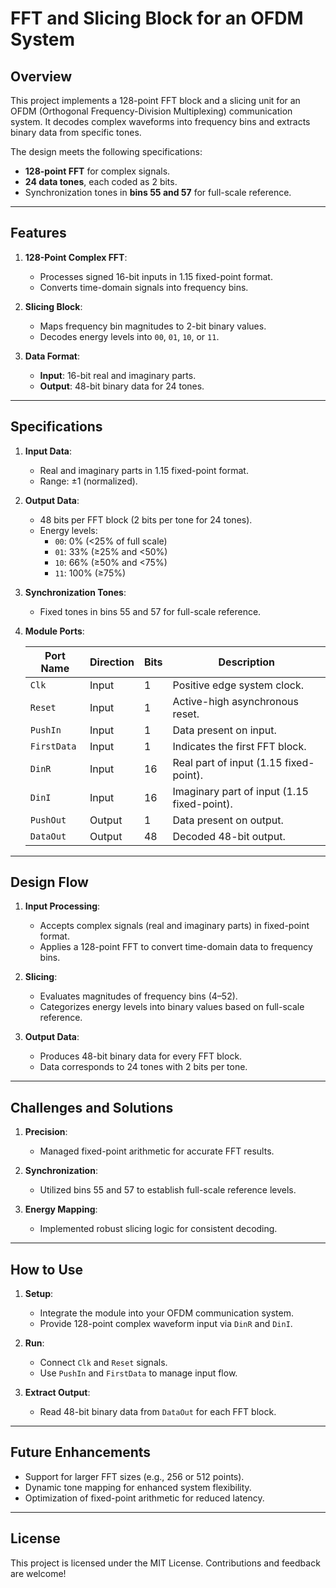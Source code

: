 # FFT and Slicing Block for an OFDM System

## Overview
This project implements a 128-point FFT block and a slicing unit for an OFDM (Orthogonal Frequency-Division Multiplexing) communication system. It decodes complex waveforms into frequency bins and extracts binary data from specific tones.

The design meets the following specifications:
- **128-point FFT** for complex signals.
- **24 data tones**, each coded as 2 bits.
- Synchronization tones in **bins 55 and 57** for full-scale reference.

---

## Features
1. **128-Point Complex FFT**:
   - Processes signed 16-bit inputs in 1.15 fixed-point format.
   - Converts time-domain signals into frequency bins.

2. **Slicing Block**:
   - Maps frequency bin magnitudes to 2-bit binary values.
   - Decodes energy levels into `00`, `01`, `10`, or `11`.

3. **Data Format**:
   - **Input**: 16-bit real and imaginary parts.
   - **Output**: 48-bit binary data for 24 tones.

---

## Specifications
1. **Input Data**:
   - Real and imaginary parts in 1.15 fixed-point format.
   - Range: ±1 (normalized).

2. **Output Data**:
   - 48 bits per FFT block (2 bits per tone for 24 tones).
   - Energy levels:
     - `00`: 0% (<25% of full scale)
     - `01`: 33% (≥25% and <50%)
     - `10`: 66% (≥50% and <75%)
     - `11`: 100% (≥75%)

3. **Synchronization Tones**:
   - Fixed tones in bins 55 and 57 for full-scale reference.

4. **Module Ports**:

   | **Port Name** | **Direction** | **Bits** | **Description**                   |
   |---------------|---------------|----------|-----------------------------------|
   | `Clk`         | Input         | 1        | Positive edge system clock.       |
   | `Reset`       | Input         | 1        | Active-high asynchronous reset.   |
   | `PushIn`      | Input         | 1        | Data present on input.            |
   | `FirstData`   | Input         | 1        | Indicates the first FFT block.    |
   | `DinR`        | Input         | 16       | Real part of input (1.15 fixed-point). |
   | `DinI`        | Input         | 16       | Imaginary part of input (1.15 fixed-point). |
   | `PushOut`     | Output        | 1        | Data present on output.           |
   | `DataOut`     | Output        | 48       | Decoded 48-bit output.            |

---

## Design Flow
1. **Input Processing**:
   - Accepts complex signals (real and imaginary parts) in fixed-point format.
   - Applies a 128-point FFT to convert time-domain data to frequency bins.

2. **Slicing**:
   - Evaluates magnitudes of frequency bins (4–52).
   - Categorizes energy levels into binary values based on full-scale reference.

3. **Output Data**:
   - Produces 48-bit binary data for every FFT block.
   - Data corresponds to 24 tones with 2 bits per tone.

---

## Challenges and Solutions
1. **Precision**:
   - Managed fixed-point arithmetic for accurate FFT results.

2. **Synchronization**:
   - Utilized bins 55 and 57 to establish full-scale reference levels.

3. **Energy Mapping**:
   - Implemented robust slicing logic for consistent decoding.

---

## How to Use
1. **Setup**:
   - Integrate the module into your OFDM communication system.
   - Provide 128-point complex waveform input via `DinR` and `DinI`.

2. **Run**:
   - Connect `Clk` and `Reset` signals.
   - Use `PushIn` and `FirstData` to manage input flow.

3. **Extract Output**:
   - Read 48-bit binary data from `DataOut` for each FFT block.

---

## Future Enhancements
- Support for larger FFT sizes (e.g., 256 or 512 points).
- Dynamic tone mapping for enhanced system flexibility.
- Optimization of fixed-point arithmetic for reduced latency.

---

## License
This project is licensed under the MIT License. Contributions and feedback are welcome!
